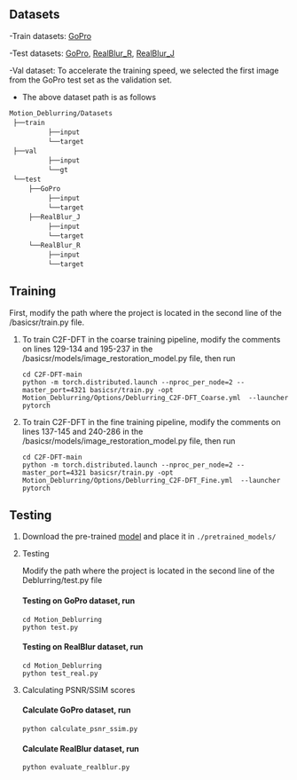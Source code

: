 ## Datasets

-Train datasets: [GoPro](https://drive.google.com/file/d/1zgALzrLCC_tcXKu_iHQTHukKUVT1aodI/view?usp=sharing)

-Test datasets:  [GoPro](https://drive.google.com/file/d/1k6DTSHu4saUgrGTYkkZXTptILyG9RRll/view?usp=sharing), [RealBlur_R](https://drive.google.com/file/d/1glgeWXCy7Y0qWDc0MXBTUlZYJf8984hS/view?usp=sharing), [RealBlur_J](https://drive.google.com/file/d/1Rb1DhhXmX7IXfilQ-zL9aGjQfAAvQTrW/view?usp=sharing)

-Val dataset: To accelerate the training speed, we selected the first image from the GoPro test set as the validation set.

- The above dataset path is as follows
    
 `Motion_Deblurring/Datasets` <br/>
 `├──train`  <br/>
          `├──input`   <br/>
          `└──target`   <br/>
 `├──val`  <br/>
          `├──input`   <br/>
          `└──gt`   <br/>
 `└──test`  <br/>
     `├──GoPro`   <br/>
          `├──input`   <br/>
          `└──target`   <br/>
     `├──RealBlur_J`  <br/>
          `├──input`   <br/>
          `└──target`   <br/>
     `└──RealBlur_R` <br/>
          `├──input`   <br/>
          `└──target`  <br/>
  
## Training
First, modify the path where the project is located in the second line of the /basicsr/train.py file.

1. To train C2F-DFT in the coarse training pipeline, modify the comments on lines 129-134 and 195-237 in the /basicsr/models/image_restoration_model.py file, then run

    ```
    cd C2F-DFT-main
    python -m torch.distributed.launch --nproc_per_node=2 --master_port=4321 basicsr/train.py -opt Motion_Deblurring/Options/Deblurring_C2F-DFT_Coarse.yml  --launcher pytorch
    ```

2. To train C2F-DFT in the fine training pipeline, modify the comments on lines 137-145 and 240-286 in the /basicsr/models/image_restoration_model.py file, then run

    ```
    cd C2F-DFT-main
    python -m torch.distributed.launch --nproc_per_node=2 --master_port=4321 basicsr/train.py -opt Motion_Deblurring/Options/Deblurring_C2F-DFT_Fine.yml  --launcher pytorch
    ```

## Testing

1. Download the pre-trained [model](https://drive.google.com/drive/folders/1Xr6SigGj8AdvwSapqxfWWtRDU7KTPMem) and place it in `./pretrained_models/`

2. Testing
   
   Modify the path where the project is located in the second line of the Deblurring/test.py file

    #### Testing on GoPro dataset, run

    ```
    cd Motion_Deblurring
    python test.py
    ```
    #### Testing on RealBlur dataset, run

    ```
    cd Motion_Deblurring
    python test_real.py
    ```

5. Calculating PSNR/SSIM scores

    #### Calculate GoPro dataset, run

    ```
    python calculate_psnr_ssim.py
    ```
    #### Calculate RealBlur dataset, run

    ```
    python evaluate_realblur.py
    ```
